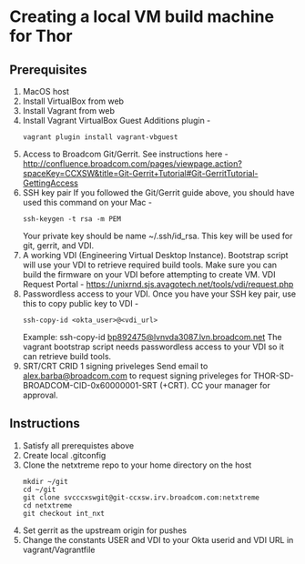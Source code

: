 # Creating a local VM build machine for Thor
## Prerequisites
1. MacOS host
2. Install VirtualBox from web
3. Install Vagrant from web
4. Install Vagrant VirtualBox Guest Additions plugin -
   ```
   vagrant plugin install vagrant-vbguest
   ```
5. Access to Broadcom Git/Gerrit. See instructions here -
   http://confluence.broadcom.com/pages/viewpage.action?spaceKey=CCXSW&title=Git-Gerrit+Tutorial#Git-GerritTutorial-GettingAccess
6. SSH key pair
   If you followed the Git/Gerrit guide above, you should have used this command on your Mac -
   ```
   ssh-keygen -t rsa -m PEM
   ```
   Your private key should be name ~/.ssh/id_rsa. This key will be used for git, gerrit, and VDI.
7. A working VDI (Engineering Virtual Desktop Instance).
   Bootstrap script will use your VDI to retrieve required build tools.  Make sure you can build the firmware on your VDI before attempting to create VM.
   VDI Request Portal -
   https://unixrnd.sjs.avagotech.net/tools/vdi/request.php
8. Passwordless access to your VDI.
   Once you have your SSH key pair, use this to copy public key to VDI -
   ```
   ssh-copy-id <okta_user>@<vdi_url>
   ```
   Example:  ssh-copy-id bp892475@lvnvda3087.lvn.broadcom.net
   The vagrant bootstrap script needs passwordless access to your VDI so it can retrieve build tools.
9. SRT/CRT CRID 1 signing priveleges
   Send email to alex.barba@broadcom.com to request signing priveleges for THOR-SD-BROADCOM-CID-0x60000001-SRT (+CRT).  CC your manager for approval.
   
## Instructions
1. Satisfy all prerequistes above
2. Create local .gitconfig
3. Clone the netxtreme repo to your home directory on the host
   ```
   mkdir ~/git
   cd ~/git
   git clone svcccxswgit@git-ccxsw.irv.broadcom.com:netxtreme
   cd netxtreme
   git checkout int_nxt
5. Set gerrit as the upstream origin for pushes
6. Change the constants USER and VDI to your Okta userid and VDI URL in vagrant/Vagrantfile
